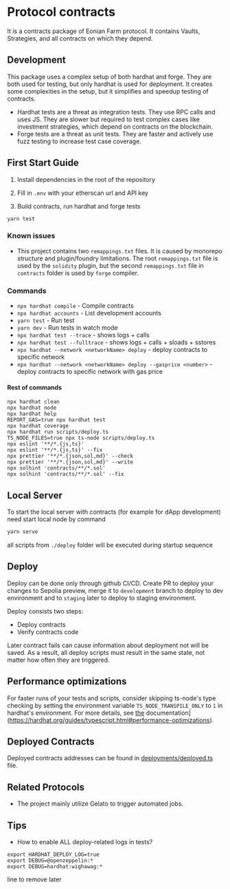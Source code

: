 # Protocol contracts

It is a contracts package of Eonian Farm protocol.
It contains Vaults, Strategies, and all contracts on which they depend.

## Development

This package uses a complex setup of both hardhat and forge. They are both used for testing, but only hardhat is used for deployment.
It creates some complexities in the setup, but it simplifies and speedup testing of contracts.

* Hardhat tests are a threat as integration tests. They use RPC calls and uses JS. They are slower but required to test complex cases like investment strategies, which depend on contracts on the blockchain.
* Forge tests are a threat as unit tests. They are faster and actively use fuzz testing to increase test case coverage.

## First Start Guide

1) Install dependencies in the root of the repository

2) Fill in `.env` with your etherscan url and API key

3) Build contracts, run hardhat and forge tests

```bash,
yarn test
```

### Known issues

* This project contains two `remappings.txt` files. It is caused by monorepo structure and plugin/foundry limitations.
  The root `remappings.txt` file is used by the `solidity` plugin,
  but the second `remappings.txt` file in `contracts` folder is used by `forge` compiler.

### Commands

* `npx hardhat compile` - Compile contracts
* `npx hardhat accounts` - List development accounts
* `yarn test` - Run test
* `yarn dev` - Run tests in watch mode
* `npx hardhat test --trace` - shows logs + calls
* `npx hardhat test --fulltrace` - shows logs + calls + sloads + sstores
* `npx hardhat --network <networkName> deploy` - deploy contracts to specific network
* `npx hardhat --network <networkName> deploy --gasprice <number>` - deploy contracts to specific network with gas price

#### Rest of commands

```shell
npx hardhat clean
npx hardhat node
npx hardhat help
REPORT_GAS=true npx hardhat test
npx hardhat coverage
npx hardhat run scripts/deploy.ts
TS_NODE_FILES=true npx ts-node scripts/deploy.ts
npx eslint '**/*.{js,ts}'
npx eslint '**/*.{js,ts}' --fix
npx prettier '**/*.{json,sol,md}' --check
npx prettier '**/*.{json,sol,md}' --write
npx solhint 'contracts/**/*.sol'
npx solhint 'contracts/**/*.sol' --fix
```

## Local Server

To start the local server with contracts (for example for dApp development) need start local node by command

```bash
yarn serve
```

all scripts from `./deploy` folder will be executed during startup sequence

## Deploy

Deploy can be done only through github CI/CD. Create PR to deploy your changes to Sepolia preview, merge it to `development` branch to deploy to dev environment and to `staging` later to deploy to staging environment.

Deploy consists two steps:
- Deploy contracts
- Verify contracts code

Later contract fails can cause information about deployment not will be saved. As a result, all deploy scripts must result in the same state, not matter how often they are triggered.

## Performance optimizations

For faster runs of your tests and scripts, consider skipping ts-node's type checking by setting the environment variable `TS_NODE_TRANSPILE_ONLY` to `1` in hardhat's environment. For more details, see [the](https://hardhat.org/guides/typescript.html#performance-optimizations) documentation](https://hardhat.org/guides/typescript.html#performance-optimizations).

## Deployed Contracts

Deployed contracts addresses can be found in [deployments/deployed.ts](./deployments/deployed.ts) file.

## Related Protocols

* The project mainly utilize Gelato to trigger automated jobs.

## Tips
- How to enable ALL deploy-related logs in tests?
```
export HARDHAT_DEPLOY_LOG=true
export DEBUG=@openzeppelin:*
export DEBUG=hardhat:wighawag:*
```
line to remove later
